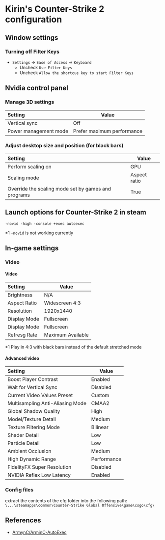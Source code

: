 # Kirin's Counter-Strike 2 configuration

## Window settings

### Turning off Filter Keys

- `Settings` => `Ease of Access` => `Keyboard`
  - Uncheck `Use Filter Keys`
  - Uncheck `Allow the shortcue key to start Filter Keys`

## Nvidia control panel

### Manage 3D settings

| Setting               | Value                      |
| :-------------------- | -------------------------- |
| Vertical sync         | Off                        |
| Power management mode | Prefer maximum performance |

### Adjust desktop size and position (for black bars)

| Setting                                             | Value        |
| :-------------------------------------------------- | ------------ |
| Perform scaling on                                  | GPU          |
| Scaling mode                                        | Aspect ratio |
| Override the scaling mode set by games and programs | True         |

## Launch options for Counter-Strike 2 in steam

```
-novid -high -console +exec autoexec
```

\*1 `-novid` is not working currently

## In-game settings

### Video

#### Video

| Setting      | Value             |
| :----------- | ----------------- |
| Brightness   | N/A               |
| Aspect Ratio | Widescreen 4:3    |
| Resolution   | 1920x1440         |
| Display Mode | Fullscreen        |
| Display Mode | Fullscreen        |
| Refresg Rate | Maximum Available |

\*1 Play in 4:3 with black bars instead of the default stretched mode

#### Advanced video

| Setting                          | Value       |
| :------------------------------- | ----------- |
| Boost Player Contrast            | Enabled     |
| Wait for Vertical Sync           | Disabled    |
| Current Video Values Preset      | Custom      |
| Multisampling Anti-Aliasing Mode | CMAA2       |
| Global Shadow Quality            | High        |
| Model/Texture Detail             | Medium      |
| Texture Filtering Mode           | Bilinear    |
| Shader Detail                    | Low         |
| Particle Detail                  | Low         |
| Ambient Occlusion                | Medium      |
| High Dynamic Range               | Performance |
| FidelityFX Super Resolution      | Disabled    |
| NVIDIA Reflex Low Latency        | Enabled     |

### Config files

extract the contents of the cfg folder into the following path:
`\...\steamapps\common\Counter-Strike Global Offensive\game\csgo\cfg\`

## References

- [ArmynC/ArminC-AutoExec](https://github.com/ArmynC/ArminC-AutoExec)
